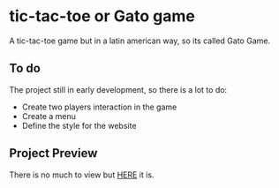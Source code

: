 # tic-tac-toe or Gato game

A tic-tac-toe game but in a latin american way, so its called Gato Game.


## To do

The project still in early development, so there is a lot to do:

- Create two players interaction in the game
- Create a menu
- Define the style for the website


## Project Preview

There is no much to view but [HERE](https://optimuzk.cl/tic-tac-toe/) it is.
